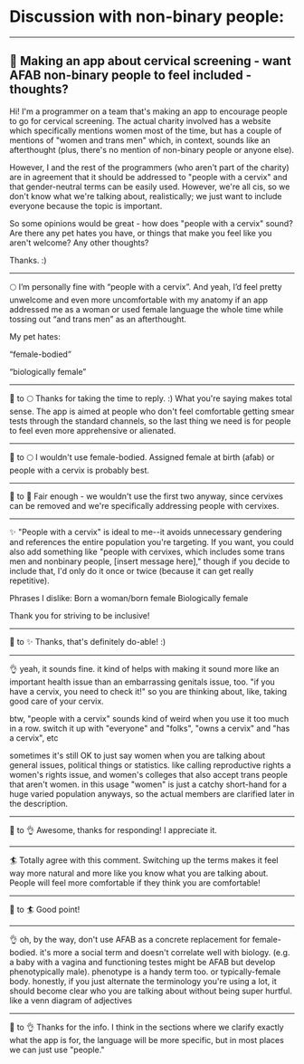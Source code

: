 # Discussion with non-binary people:

---

## :space_invader: Making an app about cervical screening - want AFAB non-binary people to feel included - thoughts?

Hi! I'm a programmer on a team that's making an app to encourage people to go for cervical screening. The actual charity involved has a website which specifically mentions women most of the time, but has a couple of mentions of "women and trans men" which, in context, sounds like an afterthought (plus, there's no mention of non-binary people or anyone else).

However, I and the rest of the programmers (who aren't part of the charity) are in agreement that it should be addressed to "people with a cervix" and that gender-neutral terms can be easily used. However, we're all cis, so we don't know what we're talking about, realistically; we just want to include everyone because the topic is important.

So some opinions would be great - how does "people with a cervix" sound? Are there any pet hates you have, or things that make you feel like you aren't welcome? Any other thoughts?

Thanks. :)

---

:full_moon: I’m personally fine with “people with a cervix”. And yeah, I’d feel pretty unwelcome and even more uncomfortable with my anatomy if an app addressed me as a woman or used female language the whole time while tossing out “and trans men” as an afterthought.

My pet hates:

“female-bodied”

“biologically female”

---

:space_invader: to :full_moon: Thanks for taking the time to reply. :) What you're saying makes total sense. The app is aimed at people who don't feel comfortable getting smear tests through the standard channels, so the last thing we need is for people to feel even more apprehensive or alienated.

---

:wolf: to :full_moon: I wouldn't use female-bodied. Assigned female at birth (afab) or people with a cervix is probably best.

---

:space_invader: to :wolf: Fair enough - we wouldn't use the first two anyway, since cervixes can be removed and we're specifically addressing people with cervixes.

---

:sparkles: "People with a cervix" is ideal to me--it avoids unnecessary gendering and references the entire population you're targeting. If you want, you could also add something like "people with cervixes, which includes some trans men and nonbinary people, [insert message here]," though if you decide to include that, I'd only do it once or twice (because it can get really repetitive).

Phrases I dislike: Born a woman/born female Biologically female

Thank you for striving to be inclusive!

---

:space_invader: to :sparkles: Thanks, that's definitely do-able! :)

---

:ok_hand: yeah, it sounds fine. it kind of helps with making it sound more like an important health issue than an embarrassing genitals issue, too. "if you have a cervix, you need to check it!" so you are thinking about, like, taking good care of your cervix.

btw, "people with a cervix" sounds kind of weird when you use it too much in a row. switch it up with "everyone" and "folks", "owns a cervix" and "has a cervix", etc

sometimes it's still OK to just say women when you are talking about general issues, political things or statistics. like calling reproductive rights a women's rights issue, and women's colleges that also accept trans people that aren't women. in this usage "women" is just a catchy short-hand for a huge varied population anyways, so the actual members are clarified later in the description.

---

:space_invader: to :ok_hand: Awesome, thanks for responding! I appreciate it.

---

:surfer: Totally agree with this comment. Switching up the terms makes it feel way more natural and more like you know what you are talking about. People will feel more comfortable if they think you are comfortable!

---

:space_invader: to :surfer: Good point!

---

:ok_hand: oh, by the way, don't use AFAB as a concrete replacement for female-bodied. it's more a social term and doesn't correlate well with biology. (e.g. a baby with a vagina and functioning testes might be AFAB but develop phenotypically male). phenotype is a handy term too. or typically-female body. honestly, if you just alternate the terminology you're using a lot, it should become clear who you are talking about without being super hurtful. like a venn diagram of adjectives

---

:space_invader: to :ok_hand: Thanks for the info. I think in the sections where we clarify exactly what the app is for, the language will be more specific, but in most places we can just use "people."
